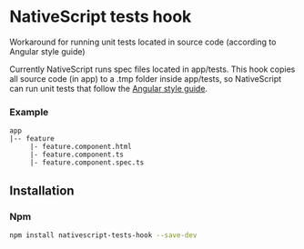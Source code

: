 # NativeScript tests hook
Workaround for running unit tests located in source code (according to Angular style guide)

Currently NativeScript runs spec files located in app/tests. This hook copies all source code (in app) to
a .tmp folder inside app/tests, so NativeScript can run unit tests that follow the [Angular style guide](https://angular.io/docs/ts/latest/guide/style-guide.html).

### Example
~~~
app
|-- feature
     |- feature.component.html
     |- feature.component.ts
     |- feature.component.spec.ts
~~~

## Installation

### Npm

```bash
npm install nativescript-tests-hook --save-dev
```

